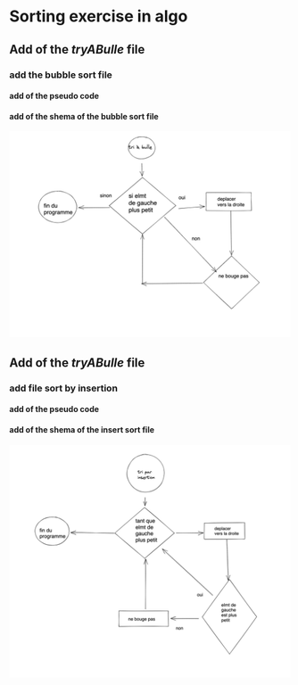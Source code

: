 # Sorting exercise in algo

## Add of the *tryABulle* file

### add **the bubble sort** file
#### add of **the pseudo code**
#### add of **the shema of the bubble sort file**

![The organigram of the bubble sort](tri-a-bulle.png "Bubble sort")

## Add of the *tryABulle* file 

### add file **sort by insertion**
#### add of **the pseudo code**
#### add of the shema of **the insert sort** file

![The organigram of the insert sort](tri-par-insertion.png "Bubble sort")

